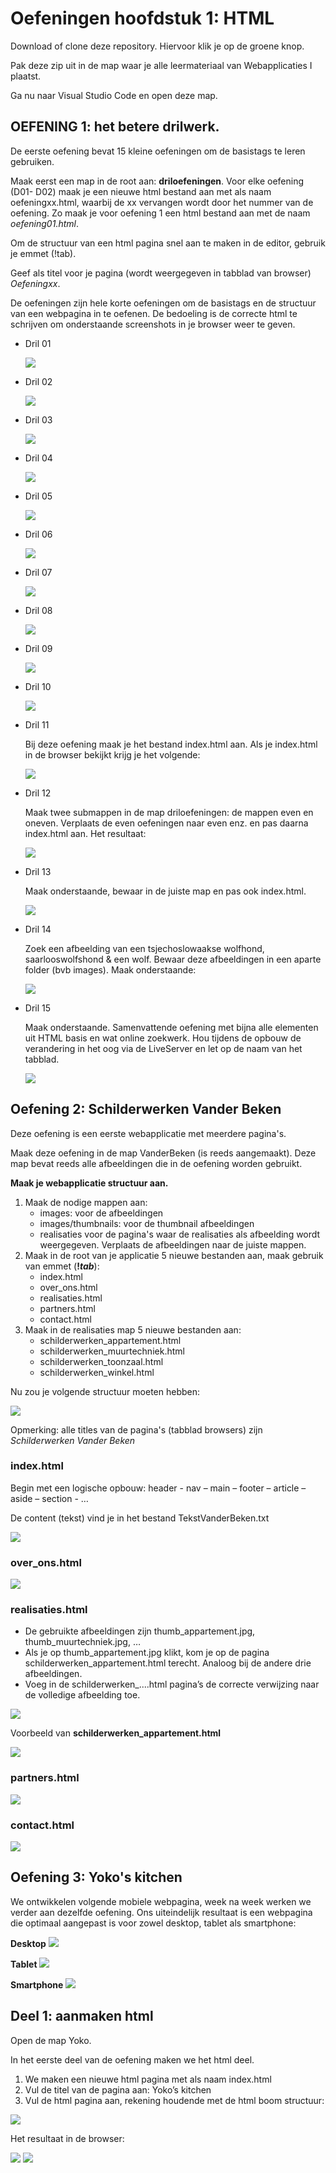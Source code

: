 # Oefeningen hoofdstuk 1: HTML

Download of clone deze repository. Hiervoor klik je op de groene knop.

Pak deze zip uit in de map waar je alle leermateriaal van Webapplicaties I plaatst.

Ga nu naar Visual Studio Code en open deze map.

## OEFENING 1: het betere drilwerk.
De eerste oefening bevat 15 kleine oefeningen om de basistags te leren gebruiken.

Maak eerst een map in de root aan: **driloefeningen**. 
Voor elke oefening (D01- D02) maak je een nieuwe html bestand aan met als naam oefeningxx.html, waarbij de xx vervangen wordt door het nummer van de oefening. Zo maak je voor oefening 1 een html bestand aan met de naam *oefening01.html*.

Om de structuur van een html pagina snel aan te maken in de editor, gebruik je emmet (!tab).

Geef als titel voor je pagina (wordt weergegeven in tabblad van browser) *Oefeningxx*.

De oefeningen zijn hele korte oefeningen om de basistags en de structuur van een webpagina in te oefenen.
De bedoeling is de correcte html te schrijven om onderstaande screenshots in je browser weer te geven.

- Dril 01

    ![](images/o1.png)

- Dril 02

    ![](images/o2.png)

- Dril 03

    ![](images/o3.png)

- Dril 04

    ![](images/o4.png)

- Dril 05

    ![](images/o5.png)

- Dril 06

    ![](images/o6.png)

- Dril 07

    ![](images/o7.png)

- Dril 08

    ![](images/o8.png)

- Dril 09

    ![](images/o9.png)

- Dril 10

    ![](images/o10.png)

- Dril 11

    Bij deze oefening maak je het bestand index.html aan. Als je index.html in de browser bekijkt krijg je het volgende:

    ![](images/o11.png)

- Dril 12

    Maak twee submappen in de map driloefeningen: de mappen even en oneven. Verplaats de even oefeningen naar even enz. en pas daarna index.html aan. Het resultaat:

    ![](images/o12.png)

- Dril 13

    Maak onderstaande, bewaar in de juiste map en pas ook index.html.
    
    ![](images/o13.png)

- Dril 14

    Zoek een afbeelding van een tsjechoslowaakse wolfhond, saarlooswolfshond & een wolf.
    Bewaar deze afbeeldingen in een aparte folder (bvb images).
    Maak onderstaande:

    ![](images/o14.png)

- Dril 15

    Maak onderstaande. Samenvattende oefening met bijna alle elementen uit HTML basis en wat online zoekwerk.
    Hou tijdens de opbouw de verandering in het oog via de LiveServer en let op de naam van het tabblad.

    ![](images/o15.PNG)

## Oefening 2: Schilderwerken Vander Beken

Deze oefening is een eerste webapplicatie met meerdere pagina's.

Maak deze oefening in de map VanderBeken (is reeds aangemaakt). Deze map bevat reeds alle afbeeldingen die in de oefening worden gebruikt.

**Maak je webapplicatie structuur aan.**

1. Maak de nodige mappen aan:
    - images: voor de afbeeldingen
    - images/thumbnails: voor de thumbnail afbeeldingen
    - realisaties voor de pagina's waar de realisaties als afbeelding wordt weergegeven.
    Verplaats de afbeeldingen naar de juiste mappen.
2. Maak in de root van je applicatie 5 nieuwe bestanden aan, maak gebruik van emmet (**!*tab***):
    - index.html
    - over_ons.html
    - realisaties.html
    - partners.html
    - contact.html 
3. Maak in de realisaties map 5 nieuwe bestanden aan:
    - schilderwerken_appartement.html
    - schilderwerken_muurtechniek.html
    - schilderwerken_toonzaal.html
    - schilderwerken_winkel.html

Nu zou je volgende structuur moeten hebben:

![](images/vdb01.png)

Opmerking: alle titles van de pagina's (tabblad browsers) zijn *Schilderwerken Vander Beken*

### **index.html**
Begin met een logische opbouw: header - nav – main – footer – article –aside – section - …

De content (tekst) vind je in het bestand TekstVanderBeken.txt

![](images/vdb02.png)

### **over_ons.html**

![](images/vdb03.png)

### **realisaties.html**

- De gebruikte afbeeldingen zijn thumb_appartement.jpg, thumb_muurtechniek.jpg, …
- Als je op thumb_appartement.jpg klikt, kom je op de pagina schilderwerken_appartement.html terecht. Analoog bij de andere drie afbeeldingen.
- Voeg in de schilderwerken_....html pagina’s de correcte verwijzing naar de volledige afbeelding toe.

![](images/vdb04.png)

Voorbeeld van **schilderwerken_appartement.html**

![](images/vdb05.png)

### **partners.html**

![](images/vdb06.png)

### **contact.html**

![](images/vdb07.png)

## Oefening 3: Yoko's kitchen
We ontwikkelen volgende mobiele webpagina, week na week werken we verder aan dezelfde oefening. 
Ons uiteindelijk resultaat is een webpagina die optimaal aangepast is voor zowel desktop, tablet als smartphone:

**Desktop**
![](images/y01.png)

**Tablet**
![](images/y02.png)

**Smartphone**
![](images/y03.png)

## Deel 1: aanmaken html

Open de map Yoko.

In het eerste deel van de oefening maken we het html deel.
1.	We maken een nieuwe html pagina met als naam index.html
2.	Vul de titel van de pagina aan: Yoko’s kitchen 
3.	Vul de html pagina aan, rekening houdende met de html boom structuur: 

![](images/y04.png)

Het resultaat in de browser:

![](images/y05.png)
![](images/y06.png)